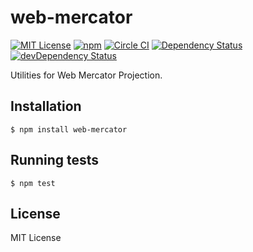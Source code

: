 
# web-mercator

[![MIT License](https://img.shields.io/badge/license-MIT-blue.svg)](https://github.com/nayutaya/web-mercator-js/blob/master/LICENSE.txt)
[![npm](https://img.shields.io/npm/v/web-mercator.svg)](https://www.npmjs.com/package/web-mercator)
[![Circle CI](https://img.shields.io/circleci/project/nayutaya/web-mercator-js.svg)](https://circleci.com/gh/nayutaya/web-mercator-js)
[![Dependency Status](https://david-dm.org/nayutaya/web-mercator-js.svg)](https://david-dm.org/nayutaya/web-mercator-js)
[![devDependency Status](https://david-dm.org/nayutaya/web-mercator-js/dev-status.svg)](https://david-dm.org/nayutaya/web-mercator-js#info=devDependencies)

Utilities for Web Mercator Projection.

## Installation

```
$ npm install web-mercator
```

## Running tests

```
$ npm test
```

## License

MIT License
